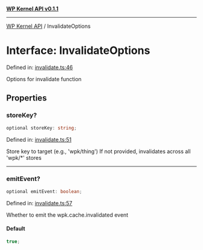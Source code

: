 [**WP Kernel API v0.1.1**](../README.md)

---

[WP Kernel API](../README.md) / InvalidateOptions

# Interface: InvalidateOptions

Defined in: [invalidate.ts:46](https://github.com/theGeekist/wp-kernel/blob/main/packages/kernel/src/resource/invalidate.ts#L46)

Options for invalidate function

## Properties

### storeKey?

```ts
optional storeKey: string;
```

Defined in: [invalidate.ts:51](https://github.com/theGeekist/wp-kernel/blob/main/packages/kernel/src/resource/invalidate.ts#L51)

Store key to target (e.g., 'wpk/thing')
If not provided, invalidates across all 'wpk/\*' stores

---

### emitEvent?

```ts
optional emitEvent: boolean;
```

Defined in: [invalidate.ts:57](https://github.com/theGeekist/wp-kernel/blob/main/packages/kernel/src/resource/invalidate.ts#L57)

Whether to emit the wpk.cache.invalidated event

#### Default

```ts
true;
```

